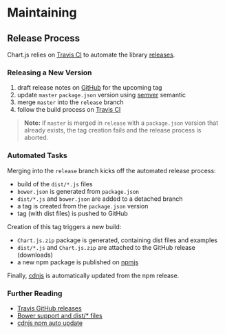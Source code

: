 # Maintaining

## Release Process

Chart.js relies on [Travis CI](https://travis-ci.org/) to automate the library [releases](https://github.com/chartjs/Chart.js/releases).

### Releasing a New Version

1. draft release notes on [GitHub](https://github.com/chartjs/Chart.js/releases/new) for the upcoming tag
1. update `master` `package.json` version using [semver](http://semver.org/) semantic
1. merge `master` into the `release` branch
1. follow the build process on [Travis CI](https://travis-ci.org/chartjs/Chart.js)

> **Note:** if `master` is merged in `release` with a `package.json` version that already exists, the tag
> creation fails and the release process is aborted.

### Automated Tasks

Merging into the `release` branch kicks off the automated release process:

-   build of the `dist/*.js` files
-   `bower.json` is generated from `package.json`
-   `dist/*.js` and `bower.json` are added to a detached branch
-   a tag is created from the `package.json` version
-   tag (with dist files) is pushed to GitHub

Creation of this tag triggers a new build:

-   `Chart.js.zip` package is generated, containing dist files and examples
-   `dist/*.js` and `Chart.js.zip` are attached to the GitHub release (downloads)
-   a new npm package is published on [npmjs](https://www.npmjs.com/package/chart.js)

Finally, [cdnjs](https://cdnjs.com/libraries/Chart.js) is automatically updated from the npm release.

### Further Reading

-   [Travis GitHub releases](https://github.com/chartjs/Chart.js/pull/2555)
-   [Bower support and dist/\* files](https://github.com/chartjs/Chart.js/issues/3033)
-   [cdnjs npm auto update](https://github.com/cdnjs/cdnjs/pull/8401)
